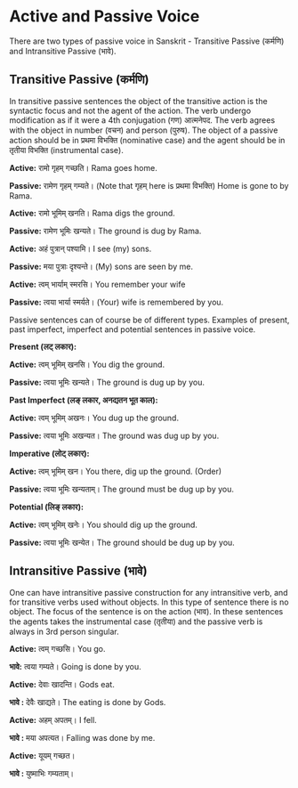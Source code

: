 # Active and Passive Voice

There are two types of passive voice in Sanskrit - Transitive Passive (कर्मणि) and Intransitive Passive (भावे).

## Transitive Passive (कर्मणि)

In transitive passive sentences the object of the transitive action is the syntactic focus and not the agent of the action. The verb undergo modification as if it were a 4th conjugation (गण) आत्मनेपद. The verb agrees with the object in number (वचन) and person (पुरुष). The object of a passive action should be in प्रथमा विभक्ति (nominative case) and the agent should be in तृतीया विभक्ति (instrumental case).

**Active:** रामो गृहम् गच्छति। Rama goes home.

**Passive:** रामेण गृहम् गम्यते। (Note that गृहम् here is प्रथमा विभक्ति) Home is gone to by Rama.

**Active:** रामो भूमिम् खनति। Rama digs the ground.

**Passive:** रामेण भूमिः खन्यते। The ground is dug by Rama.

**Active:** अहं पुत्रान् पश्यामि। I see (my) sons.

**Passive:** मया पुत्राः दृश्यन्ते। (My) sons are seen by me.

**Active:** त्वम् भार्याम् स्मरसि। You remember your wife

**Passive:** त्वया भार्या स्मर्यते। (Your) wife is remembered by you.

Passive sentences can of course be of different types. Examples of present, past imperfect, imperfect and potential sentences in passive voice.

**Present (लट् लकार):**

**Active:** त्वम् भूमिम् खनसि।  You dig the ground.

**Passive:** त्वया भूमिः खन्यते।  The ground is dug up by you.

**Past Imperfect (लङ् लकार, अनद्यतन भूत काल):**

**Active:** त्वम् भूमिम् अखनः। You dug up the ground.

**Passive:** त्वया भूमिः अखन्यत। The ground was dug up by you.

**Imperative (लोट् लकार):**

**Active:** त्वम् भूमिम् खन। You there, dig up the ground. (Order)

**Passive:** त्वया भूमिः खन्यताम्। The ground must be dug up by you.

**Potential (लिङ् लकार):**

**Active:** त्वम् भूमिम् खनेः। You should dig up the ground.

**Passive:** त्वया भूमिः खन्येत। The ground should be dug up by you.

## Intransitive Passive (भावे)

One can have intransitive passive construction for any intransitive verb, and for transitive verbs used without objects. In this type of sentence there is no object. The focus of the sentence is on the action (भाव). In these sentences the agents takes the instrumental case (तृतीया) and the passive verb is always in 3rd person singular.

**Active:** त्वम् गच्छसि। You go.

**भावे:** त्वया गम्यते। Going is done by you.

**Active:** देवाः खादन्ति। Gods eat.

**भावे :** देवैः खाद्यते। The eating is done by Gods.

**Active:** अहम् अपतम्। I fell.

**भावे :** मया अपत्यत। Falling was done by me.

**Active:** यूयम् गच्छत।

**भावे :** युष्माभिः गम्यताम्।